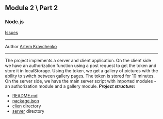 ## Module 2 \ Part 2  
### Node.js
[Issues](https://github.com/Coo1PeR/module2_part2_Node_js/issues)
___
Author [Artem Kravchenko](https://github.com/Coo1PeR)
___
The project implements a server and client application. On the client side we have an authorization function using a post request to get the token and store it in localStorage. Using the token, we get a gallery of pictures with the ability to switch between gallery pages. The token is stored for 10 minutes. On the server side, we have the main server script with imported modules - an authorization module and a gallery module.
***Project structure:***
- [README.md](https://github.com/Coo1PeR/module2_part2_Node_js/blob/main/README.md)
- [package.json](https://github.com/Coo1PeR/module2_part2_Node_js/blob/main/package.json)
- [clien](https://github.com/Coo1PeR/module2_part2_Node_js/tree/main/client) directory
- [server](https://github.com/Coo1PeR/module2_part2_Node_js/tree/main/server) directory
